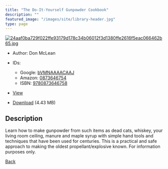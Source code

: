 ```yaml
---
title: "The Do-It-Yourself Gunpowder Cookbook"
description: ""
featured_image: "/images/site/library-header.jpg"
type: page
---
```


<a href="https://drive.google.com/uc?export=view&id=1YJwuF3mIU_eMPF3x_FEKSBJJKEBZGpIf" target="_blank">![24aaf0ba729f022ffe93179d178c34b06012f3d1380ffe2616f5eac066462b65.jpg](https://drive.google.com/uc?export=view&id=1bnkW2emY45oDrBJ_2zExluIGKWuE8SO3)</a>
* Author: Don McLean
* IDs:
  * Google: <a href="https://books.google.com/books?id=bVMNAAAACAAJ" target="_blank">bVMNAAAACAAJ</a>
  * Amazon: <a href="https://www.amazon.com/dp/0873646754" target="_blank">0873646754</a>
  * ISBN: <a href="https://www.worldcat.org/isbn/9780873646758" target="_blank">9780873646758</a>
* <a href="https://drive.google.com/uc?export=view&id=1YJwuF3mIU_eMPF3x_FEKSBJJKEBZGpIf" target="_blank">View</a>

* [Download](https://drive.google.com/uc?export=download&id=1YJwuF3mIU_eMPF3x_FEKSBJJKEBZGpIf) (4.43 MB)

## Description<div>
<p>Learn how to make gunpowder from such items as dead cats, whiskey, your living room ceiling, manure and maple syrup with simple hand tools and techniques that have been used for centuries. This is a practical and safe approach to making the oldest propellant/explosive known. For information purposes only.</p></div>

[Back](/library/)
